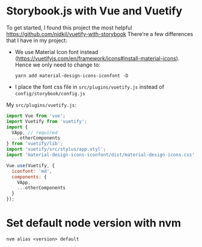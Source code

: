 # Storybook.js with Vue and Vuetify

To get started, I found this project the most helpful https://github.com/nidkil/vuetify-with-storybook
There're a few differences that I have in my project:
- We use Material Icon font instead (https://vuetifyjs.com/en/framework/icons#install-material-icons).
  Hence we only need to change to:
  ```
  yarn add material-design-icons-iconfont -D
  ```
- I place the font css file in `src/plugins/vuetify.js` instead of `config/storybook/config.js`

My `src/plugins/vuetify.js`:
```js
import Vue from 'vue';
import Vuetify from 'vuetify';
import {
  VApp, // required
  ...otherComponents
} from 'vuetify/lib';
import 'vuetify/src/stylus/app.styl';
import 'material-design-icons-iconfont/dist/material-design-icons.css';

Vue.use(Vuetify, {
  iconfont: 'md',
  components: {
    VApp,
    ...otherComponents
  }
});
```

# Set default node version with nvm
```
nvm alias <version> default
```
